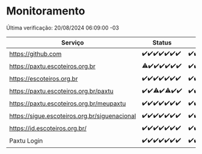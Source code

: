 # Monitoramento

Última verificação: 20/08/2024 06:09:00 -03

|Serviço|Status|Últimas 24h|
|---|---|---|
|https://github.com|<span title="2024-08-13: OK=23">✔️</span><span title="2024-08-14: OK=23">✔️</span><span title="2024-08-15: OK=24">✔️</span><span title="2024-08-16: OK=24">✔️</span><span title="2024-08-17: OK=24">✔️</span><span title="2024-08-18: OK=23">✔️</span><span title="2024-08-19: OK=9">✔️</span>|<span title="19/08/2024 07:09:00 -03 : 200">✔️</span><span title="19/08/2024 08:06:00 -03 : 200">✔️</span><span title="19/08/2024 09:13:00 -03 : 200">✔️</span><span title="19/08/2024 10:12:00 -03 : 200">✔️</span><span title="19/08/2024 11:08:00 -03 : 200">✔️</span><span title="19/08/2024 12:07:00 -03 : 200">✔️</span><span title="19/08/2024 13:08:00 -03 : 200">✔️</span><span title="19/08/2024 14:08:00 -03 : 200">✔️</span><span title="19/08/2024 15:09:00 -03 : 200">✔️</span><span title="19/08/2024 16:05:00 -03 : 200">✔️</span><span title="19/08/2024 17:07:00 -03 : 200">✔️</span><span title="19/08/2024 18:06:00 -03 : 200">✔️</span><span title="19/08/2024 19:08:00 -03 : 200">✔️</span><span title="19/08/2024 20:08:00 -03 : 200">✔️</span><span title="19/08/2024 21:35:00 -03 : 200">✔️</span><span title="19/08/2024 22:58:00 -03 : 200">✔️</span><span title="19/08/2024 23:32:00 -03 : 200">✔️</span><span title="20/08/2024 00:09:00 -03 : 200">✔️</span><span title="20/08/2024 01:10:00 -03 : 200">✔️</span><span title="20/08/2024 02:07:00 -03 : 200">✔️</span><span title="20/08/2024 03:10:00 -03 : 200">✔️</span><span title="20/08/2024 04:08:00 -03 : 200">✔️</span><span title="20/08/2024 05:11:00 -03 : 200">✔️</span><span title="20/08/2024 06:09:00 -03 : 200">✔️</span>|
|https://paxtu.escoteiros.org.br|<span title="2024-08-13: OK=22, Falhas=1">⚠️</span><span title="2024-08-14: OK=23">✔️</span><span title="2024-08-15: OK=24">✔️</span><span title="2024-08-16: OK=24">✔️</span><span title="2024-08-17: OK=24">✔️</span><span title="2024-08-18: OK=23">✔️</span><span title="2024-08-19: OK=9">✔️</span>|<span title="19/08/2024 07:09:00 -03 : 200">✔️</span><span title="19/08/2024 08:06:00 -03 : 200">✔️</span><span title="19/08/2024 09:13:00 -03 : 200">✔️</span><span title="19/08/2024 10:12:00 -03 : 200">✔️</span><span title="19/08/2024 11:08:00 -03 : 200">✔️</span><span title="19/08/2024 12:07:00 -03 : 200">✔️</span><span title="19/08/2024 13:08:00 -03 : 200">✔️</span><span title="19/08/2024 14:08:00 -03 : 200">✔️</span><span title="19/08/2024 15:09:00 -03 : 200">✔️</span><span title="19/08/2024 16:05:00 -03 : 200">✔️</span><span title="19/08/2024 17:07:00 -03 : 200">✔️</span><span title="19/08/2024 18:06:00 -03 : 200">✔️</span><span title="19/08/2024 19:08:00 -03 : 200">✔️</span><span title="19/08/2024 20:08:00 -03 : 200">✔️</span><span title="19/08/2024 21:35:00 -03 : 200">✔️</span><span title="19/08/2024 22:58:00 -03 : 200">✔️</span><span title="19/08/2024 23:32:00 -03 : 200">✔️</span><span title="20/08/2024 00:09:00 -03 : 200">✔️</span><span title="20/08/2024 01:10:00 -03 : 200">✔️</span><span title="20/08/2024 02:07:00 -03 : 200">✔️</span><span title="20/08/2024 03:10:00 -03 : 200">✔️</span><span title="20/08/2024 04:08:00 -03 : 200">✔️</span><span title="20/08/2024 05:11:00 -03 : 200">✔️</span><span title="20/08/2024 06:09:00 -03 : 200">✔️</span>|
|https://escoteiros.org.br|<span title="2024-08-13: OK=23">✔️</span><span title="2024-08-14: OK=23">✔️</span><span title="2024-08-15: OK=24">✔️</span><span title="2024-08-16: OK=24">✔️</span><span title="2024-08-17: OK=24">✔️</span><span title="2024-08-18: OK=23">✔️</span><span title="2024-08-19: OK=9">✔️</span>|<span title="19/08/2024 07:09:00 -03 : 200">✔️</span><span title="19/08/2024 08:06:00 -03 : 200">✔️</span><span title="19/08/2024 09:13:00 -03 : 200">✔️</span><span title="19/08/2024 10:12:00 -03 : 200">✔️</span><span title="19/08/2024 11:08:00 -03 : 200">✔️</span><span title="19/08/2024 12:07:00 -03 : 200">✔️</span><span title="19/08/2024 13:08:00 -03 : 200">✔️</span><span title="19/08/2024 14:08:00 -03 : 200">✔️</span><span title="19/08/2024 15:09:00 -03 : 200">✔️</span><span title="19/08/2024 16:05:00 -03 : 200">✔️</span><span title="19/08/2024 17:07:00 -03 : 200">✔️</span><span title="19/08/2024 18:06:00 -03 : 200">✔️</span><span title="19/08/2024 19:08:00 -03 : 200">✔️</span><span title="19/08/2024 20:08:00 -03 : 200">✔️</span><span title="19/08/2024 21:35:00 -03 : 200">✔️</span><span title="19/08/2024 22:58:00 -03 : 200">✔️</span><span title="19/08/2024 23:32:00 -03 : 200">✔️</span><span title="20/08/2024 00:09:00 -03 : 200">✔️</span><span title="20/08/2024 01:10:00 -03 : 200">✔️</span><span title="20/08/2024 02:07:00 -03 : 200">✔️</span><span title="20/08/2024 03:10:00 -03 : 200">✔️</span><span title="20/08/2024 04:08:00 -03 : 200">✔️</span><span title="20/08/2024 05:11:00 -03 : 200">✔️</span><span title="20/08/2024 06:09:00 -03 : 200">✔️</span>|
|https://paxtu.escoteiros.org.br/paxtu|<span title="2024-08-13: OK=23">✔️</span><span title="2024-08-14: OK=23">✔️</span><span title="2024-08-15: OK=23, Falhas=1">⚠️</span><span title="2024-08-16: OK=24">✔️</span><span title="2024-08-17: OK=23, Falhas=1">⚠️</span><span title="2024-08-18: OK=23">✔️</span><span title="2024-08-19: OK=9">✔️</span>|<span title="19/08/2024 07:09:00 -03 : 200">✔️</span><span title="19/08/2024 08:06:00 -03 : 200">✔️</span><span title="19/08/2024 09:13:00 -03 : 200">✔️</span><span title="19/08/2024 10:12:00 -03 : 200">✔️</span><span title="19/08/2024 11:08:00 -03 : 200">✔️</span><span title="19/08/2024 12:07:00 -03 : 200">✔️</span><span title="19/08/2024 13:08:00 -03 : 200">✔️</span><span title="19/08/2024 14:08:00 -03 : 200">✔️</span><span title="19/08/2024 15:09:00 -03 : 200">✔️</span><span title="19/08/2024 16:05:00 -03 : 200">✔️</span><span title="19/08/2024 17:07:00 -03 : 200">✔️</span><span title="19/08/2024 18:07:00 -03 : 200">✔️</span><span title="19/08/2024 19:08:00 -03 : 200">✔️</span><span title="19/08/2024 20:08:00 -03 : 200">✔️</span><span title="19/08/2024 21:35:00 -03 : 200">✔️</span><span title="19/08/2024 22:58:00 -03 : 200">✔️</span><span title="19/08/2024 23:33:00 -03 : 200">✔️</span><span title="20/08/2024 00:09:00 -03 : 200">✔️</span><span title="20/08/2024 01:10:00 -03 : 200">✔️</span><span title="20/08/2024 02:07:00 -03 : 200">✔️</span><span title="20/08/2024 03:10:00 -03 : 200">✔️</span><span title="20/08/2024 04:08:00 -03 : 200">✔️</span><span title="20/08/2024 05:11:00 -03 : 200">✔️</span><span title="20/08/2024 06:09:00 -03 : 200">✔️</span>|
|https://paxtu.escoteiros.org.br/meupaxtu|<span title="2024-08-13: OK=23">✔️</span><span title="2024-08-14: OK=23">✔️</span><span title="2024-08-15: OK=24">✔️</span><span title="2024-08-16: OK=24">✔️</span><span title="2024-08-17: OK=24">✔️</span><span title="2024-08-18: OK=23">✔️</span><span title="2024-08-19: OK=9">✔️</span>|<span title="19/08/2024 07:09:00 -03 : 200">✔️</span><span title="19/08/2024 08:06:00 -03 : 200">✔️</span><span title="19/08/2024 09:13:00 -03 : 200">✔️</span><span title="19/08/2024 10:12:00 -03 : 200">✔️</span><span title="19/08/2024 11:08:00 -03 : 200">✔️</span><span title="19/08/2024 12:07:00 -03 : 200">✔️</span><span title="19/08/2024 13:08:00 -03 : 200">✔️</span><span title="19/08/2024 14:08:00 -03 : 200">✔️</span><span title="19/08/2024 15:09:00 -03 : 200">✔️</span><span title="19/08/2024 16:05:00 -03 : 200">✔️</span><span title="19/08/2024 17:07:00 -03 : 200">✔️</span><span title="19/08/2024 18:07:00 -03 : 200">✔️</span><span title="19/08/2024 19:08:00 -03 : 200">✔️</span><span title="19/08/2024 20:08:00 -03 : 200">✔️</span><span title="19/08/2024 21:35:00 -03 : 200">✔️</span><span title="19/08/2024 22:58:00 -03 : 200">✔️</span><span title="19/08/2024 23:33:00 -03 : 200">✔️</span><span title="20/08/2024 00:09:00 -03 : 200">✔️</span><span title="20/08/2024 01:10:00 -03 : 200">✔️</span><span title="20/08/2024 02:07:00 -03 : 200">✔️</span><span title="20/08/2024 03:10:00 -03 : 200">✔️</span><span title="20/08/2024 04:08:00 -03 : 200">✔️</span><span title="20/08/2024 05:11:00 -03 : 200">✔️</span><span title="20/08/2024 06:09:00 -03 : 200">✔️</span>|
|https://sigue.escoteiros.org.br/siguenacional|<span title="2024-08-13: OK=23">✔️</span><span title="2024-08-14: OK=23">✔️</span><span title="2024-08-15: OK=24">✔️</span><span title="2024-08-16: OK=24">✔️</span><span title="2024-08-17: OK=24">✔️</span><span title="2024-08-18: OK=23">✔️</span><span title="2024-08-19: OK=9">✔️</span>|<span title="19/08/2024 07:09:00 -03 : 200">✔️</span><span title="19/08/2024 08:06:00 -03 : 200">✔️</span><span title="19/08/2024 09:13:00 -03 : 200">✔️</span><span title="19/08/2024 10:12:00 -03 : 200">✔️</span><span title="19/08/2024 11:08:00 -03 : 200">✔️</span><span title="19/08/2024 12:07:00 -03 : 200">✔️</span><span title="19/08/2024 13:08:00 -03 : 200">✔️</span><span title="19/08/2024 14:08:00 -03 : 200">✔️</span><span title="19/08/2024 15:09:00 -03 : 200">✔️</span><span title="19/08/2024 16:05:00 -03 : 200">✔️</span><span title="19/08/2024 17:07:00 -03 : 200">✔️</span><span title="19/08/2024 18:07:00 -03 : 200">✔️</span><span title="19/08/2024 19:08:00 -03 : 200">✔️</span><span title="19/08/2024 20:08:00 -03 : 200">✔️</span><span title="19/08/2024 21:35:00 -03 : 200">✔️</span><span title="19/08/2024 22:58:00 -03 : 200">✔️</span><span title="19/08/2024 23:33:00 -03 : 200">✔️</span><span title="20/08/2024 00:09:00 -03 : 200">✔️</span><span title="20/08/2024 01:10:00 -03 : 200">✔️</span><span title="20/08/2024 02:07:00 -03 : 200">✔️</span><span title="20/08/2024 03:10:00 -03 : 200">✔️</span><span title="20/08/2024 04:08:00 -03 : 200">✔️</span><span title="20/08/2024 05:11:00 -03 : 200">✔️</span><span title="20/08/2024 06:09:00 -03 : 200">✔️</span>|
|https://id.escoteiros.org.br/|<span title="2024-08-13: OK=23">✔️</span><span title="2024-08-14: OK=23">✔️</span><span title="2024-08-15: OK=24">✔️</span><span title="2024-08-16: OK=24">✔️</span><span title="2024-08-17: OK=24">✔️</span><span title="2024-08-18: OK=23">✔️</span><span title="2024-08-19: OK=9">✔️</span>|<span title="19/08/2024 07:09:00 -03 : 200">✔️</span><span title="19/08/2024 08:06:00 -03 : 200">✔️</span><span title="19/08/2024 09:13:00 -03 : 200">✔️</span><span title="19/08/2024 10:12:00 -03 : 200">✔️</span><span title="19/08/2024 11:08:00 -03 : 200">✔️</span><span title="19/08/2024 12:07:00 -03 : 200">✔️</span><span title="19/08/2024 13:08:00 -03 : 200">✔️</span><span title="19/08/2024 14:08:00 -03 : 200">✔️</span><span title="19/08/2024 15:09:00 -03 : 200">✔️</span><span title="19/08/2024 16:05:00 -03 : 200">✔️</span><span title="19/08/2024 17:07:00 -03 : 200">✔️</span><span title="19/08/2024 18:07:00 -03 : 200">✔️</span><span title="19/08/2024 19:08:00 -03 : 200">✔️</span><span title="19/08/2024 20:08:00 -03 : 200">✔️</span><span title="19/08/2024 21:35:00 -03 : 200">✔️</span><span title="19/08/2024 22:58:00 -03 : 200">✔️</span><span title="19/08/2024 23:33:00 -03 : 200">✔️</span><span title="20/08/2024 00:09:00 -03 : 200">✔️</span><span title="20/08/2024 01:10:00 -03 : 200">✔️</span><span title="20/08/2024 02:07:00 -03 : 200">✔️</span><span title="20/08/2024 03:10:00 -03 : 200">✔️</span><span title="20/08/2024 04:08:00 -03 : 200">✔️</span><span title="20/08/2024 05:11:00 -03 : 200">✔️</span><span title="20/08/2024 06:09:00 -03 : 200">✔️</span>|
|Paxtu Login|<span title="2024-08-13: OK=23">✔️</span><span title="2024-08-14: OK=23">✔️</span><span title="2024-08-15: OK=24">✔️</span><span title="2024-08-16: OK=24">✔️</span><span title="2024-08-17: OK=24">✔️</span><span title="2024-08-18: OK=23">✔️</span><span title="2024-08-19: OK=9">✔️</span>|<span title="19/08/2024 07:09:00 -03 : 200">✔️</span><span title="19/08/2024 08:06:00 -03 : 200">✔️</span><span title="19/08/2024 09:13:00 -03 : 200">✔️</span><span title="19/08/2024 10:12:00 -03 : 200">✔️</span><span title="19/08/2024 11:08:00 -03 : 200">✔️</span><span title="19/08/2024 12:07:00 -03 : 200">✔️</span><span title="19/08/2024 13:08:00 -03 : 200">✔️</span><span title="19/08/2024 14:08:00 -03 : 200">✔️</span><span title="19/08/2024 15:09:00 -03 : 200">✔️</span><span title="19/08/2024 16:05:00 -03 : 200">✔️</span><span title="19/08/2024 17:07:00 -03 : 200">✔️</span><span title="19/08/2024 18:07:00 -03 : 200">✔️</span><span title="19/08/2024 19:08:00 -03 : 200">✔️</span><span title="19/08/2024 20:08:00 -03 : 200">✔️</span><span title="19/08/2024 21:35:00 -03 : 200">✔️</span><span title="19/08/2024 22:58:00 -03 : 200">✔️</span><span title="19/08/2024 23:33:00 -03 : 200">✔️</span><span title="20/08/2024 00:09:00 -03 : 200">✔️</span><span title="20/08/2024 01:10:00 -03 : 200">✔️</span><span title="20/08/2024 02:07:00 -03 : 200">✔️</span><span title="20/08/2024 03:10:00 -03 : 200">✔️</span><span title="20/08/2024 04:08:00 -03 : 200">✔️</span><span title="20/08/2024 05:11:00 -03 : 200">✔️</span><span title="20/08/2024 06:09:00 -03 : 200">✔️</span>|
